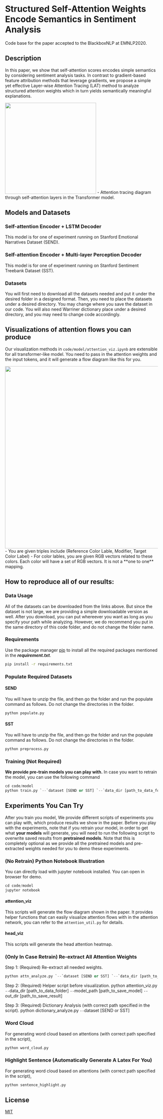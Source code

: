 # Structured Self-Attention Weights Encode Semantics in Sentiment Analysis
Code base for the paper accepted to the BlackboxNLP at EMNLP2020.

## Description
In this paper, we show that self-attention scores encodes simple semantics by considering sentiment analysis tasks. In contrast to gradient-based feature 
attribution methods that leverage gradients, we propose a simple yet effective Layer-wise Attention Tracing (LAT) method to analyze structured attention weights which in turn yields semantically meaningful explanations.

<img src="https://i.ibb.co/WcXBX81/lat-v1-4.png" width="300">
  - Attention tracing diagram through self-attention layers in the Transformer model.

## Models and Datasets

### Self-attention Encoder + LSTM Decoder
This model is for one of experiment running on Stanford Emotional Narratives Dataset (SEND).

### Self-attention Encoder + Multi-layer Perception Decoder 
This model is for one of experiment running on Stanford Sentiment Treebank Dataset (SST).

### Datasets
You will first need to download all the datasets needed and put it under the desired folder in a designed format. Then, you need to place the datasets under a desired directory. You may change where you save the dataset in our code. You will also need Warriner dictionary place under a desired directory, and you may need to change code accordingly.

## Visualizations of attention flows you can produce
Our visualization methods in `code/model/attention_viz.ipynb` are extensible for all transformer-like model. You need to pass in the attention weights and the input tokens, and it will generate a flow diagram like this for you.

<img src="https://i.ibb.co/zG2mFJy/tf-attn-tracing-v2-2.png" width="600">
  - You are given triples include (Reference Color Lable, Modifier, Target Color Label)
  - For color lables, you are given RGB vectors related to these colors. Each color will have a set of RGB vectors. It is not a **one to one** mapping.

## How to reproduce all of our results:

### Data Usage
All of the datasets can be downloaded from the links above. But since the dataset is not large, we are providing a simple downloadable version as well. After you download, you can put whereever you want as long as you specify your path while analyzing. However, we do recommend you put in the same directory of this code folder, and do not change the folder name.

### Requirements
Use the package manager [pip](https://pip.pypa.io/en/stable/) to install all the required packages mentioned in the ***requirement.txt***.
```bash
pip install -r requirements.txt
```

### Populate Required Datasets
#### SEND
You will have to unzip the file, and then go the folder and run the populate command as follows. Do not change the directories in the folder.
```bash
python populate.py
```

#### SST
You will have to unzip the file, and then go the folder and run the populate command as follows. Do not change the directories in the folder.
```bash
python preprocess.py
```

### Training (Not Required)
**We provide pre-train models you can play with.** In case you want to retrain the model, you can use the following command
```python
cd code/model
python train.py `--`dataset [SEND or SST] `--`data_dir [path_to_data_folder] `--`model_dir [path_to_save_model] `--`unit_test False
```

## Experiments You Can Try
After you train you model, We provide different scripts of experiments you can play with, which produce results we show in the paper. Before you play with the experiments, note that if you retrain your model, in order to get what **your models** will generate, you will need to run the following script to overwrite saved results from **pretrained models**. Note that this is completely optional as we provide all the pretrained models and pre-extracted weights needed for you to demo these experiments.

### (No Retrain) Python Notebook Illustration
You can directly load with jupyter notebook installed. You can open in browser for demo.
```python
cd code/model
jupyter notebook
```

#### attention_viz
This scripts will generate the flow diagram shown in the paper. It provides helper functions that can easily visualize attention flows with in the attention network, you can refer to the `attention_util.py` for details.

#### head_viz
This scripts will generate the head attention heatmap.

### (Only In Case Retrain) Re-extract All Attention Weights
Step 1: (Required) Re-extract all needed weights.
```python
python attn_analyze.py `--`dataset [SEND or SST] `--`data_dir [path_to_data_folder] `--`model_path [path_to_save_model] `--`out_dir [path_to_save_result]
```
Step 2: (Required) Helper script before visualization.
python attention_viz.py `--`data_dir [path_to_data_folder] `--`model_path [path_to_save_model] `--`out_dir [path_to_save_result]

Step 3: (Required) Dictionary Analysis (with correct path specified in the script).
python dictionary_analyze.py `--`dataset [SEND or SST]

### Word Cloud
For generating word cloud based on attentions (with correct path specified in the script),
```python
python word_cloud.py
```
### Highlight Sentence (Automatically Generate A Latex For You)
For generating word cloud based on attentions (with correct path specified in the script),
```python
python sentence_highlight.py
```

## License
[MIT](https://choosealicense.com/licenses/mit/)
